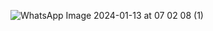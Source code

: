 ![WhatsApp Image 2024-01-13 at 07 02 08 (1)](https://github.com/devansh-dek/AlertifyApp/assets/83805376/e36f7196-6274-4c52-87af-11ba7985f6ef)
